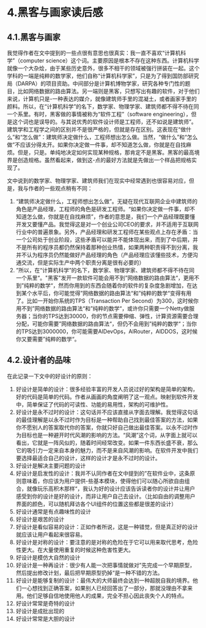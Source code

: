 # 4.黑客与画家读后感

## 4.1.黑客与画家

我觉得作者在文中提到的一些点很有意思也很真实：我一直不喜欢“计算机科学”（computer science）这个词。主要原因是根本不存在这种东西。计算机科学就像一个大杂烩，由于某些历史意外，很多不相干的领域被强行拼装在一起。这个学科的一端是纯粹的数学家，他们自称“计算机科学家”，只是为了得到国防部研究局（DARPA）的项目资助。中间部分是计算机博物学家，研究各种专门性的题目，比如网络数据的路由算法。另一端则是黑客，只想写出有趣的软件，对于他们来说，计算机只是-一种表达的媒介，就像建筑师手里的混凝土，或者画家手里的颜料。所以，在“计算机科学”的名下，数学家、物理学家、建筑师都不得不待在同一个系里。有时，黑客做的事情被称为“软件工程”（software engineering），但是这个词也是误导的。与其说优秀的软件设计师是工程师，还不如说是建筑师”。建筑学和工程学之间的区别并不是很严格的，但就是存在区别。这表现在“做什么”和“怎么做”：建筑师决定做什么，工程师想出怎么做。当然，“做什么”和“怎么做”不应该分得太开。如果你决定做一件事，却不知道怎么做，你就是在自找麻烦。但是，只是。单纯地决定如何实现某种规格，那肯定不是黑客。黑客的最高境界是创造规格。虽然看起来，做到这-点的最好方法就是先做出一个样品把规格实现了。

文中说到的数学家、物理学家、建筑师我们在现实中经常遇到也很容易对应，但是，我与作者的一些观点稍有不同：

1. “建筑师决定做什么，工程师想出怎么做”。无疑在现代互联网企业中建筑师的角色是产品经理，工程师的角色是研发工程师。“如果你决定做一件事，却不知道怎么做，你就是在自找麻烦”，作者的意思是，我们一个产品经理既要懂开发又要懂产品。我觉得这是对一个创业公司CEO的要求，并不适用于互联网行业中的普遍景象。另外，产品经理和研发工程师在某些观点上存在矛盾：当一个公司处于创业阶段，这些矛盾可以能并不能体现出来，而到了中后期，并不是所有的程序员都仍然保持着那种创业热情，如果两种职责得不到分离，我并不认为程序员仍然能做好产品经理的角色（产品经理应该懂些技术，方便沟通交流，但是实际生产中两个职责分离是很有必要的）
2. ”所以，在“计算机科学”的名下，数学家、物理学家、建筑师都不得不待在同一个系里“。"黑客"发开一款软件可能会用不到”网络数据的路由算法“，更用不到”纯粹的数学“，然而你用到的东西会随着你的软件的复杂度急剧增加，在达到某个水平后，你可能觉得”网络数据的路由算法“和”纯粹的数学“变得有用了。比如一开始你系统的TPS（Transaction Per Second）为300，这时候你用不到”网络数据的路由算法“和”纯粹的数学“，或许你只需要一个Netty做服务器；当你的TPS达到30000，你的节点需要伸缩、弹性，计算资源需要合理分配，可能你需要”网络数据的路由算法“，但仍不会用到”纯粹的数学“；当你的TPS达到3000000，你可能需要AIDevOps，AIRouter，AIDDOS，这时候你又要需要”纯粹的数学“。

## 4.2.设计者的品味

在此记录一下文中的好设计的原则：

1. 好设计是简单的设计：很多经验丰富的开发人员说过好的架构是简单的架构，好的代码是简单的代码。作者从画画的角度阐明了这一观点。映射到软件开发中，简单保证了代码的可读性、功能的易用性，架构的可维护性。
2. 好设计是永不过时的设计：这句话并不应该直接从字面去理解。我觉得这句话的最佳理解是以永不过时作为目标是一种帮助自己找到最佳答案的方法，如果你不愿别人的答案取代你的答案，你就只好自己做出最佳答案。以永不过时作为目标也是一种避开时代风潮的影响的方法。“风潮”这个词，从字面上就可以看出，它就是一阵风似的，随着时间经常改变。如果一件东西长盛不衰，那么它的吸引力一定来自本身的魅力，而不是来自风潮的影响。在软件开发中我们要选择最适合自己的设计，这样的设计才是永不过时的设计。
3. 好设计是解决主要问题的设计
4. 好设计是启发性的设计：我并不认同作者在文中提到的”在软件业中，这条原则意味着，你应该为用户提供-些基本模块，使得他们可以随心所欲自由组合，就像玩乐高积木那样“，我认为好的设计应该告诉读者你的设计并让用户感受到你的设计是好的设计，而非让用户自己去设计。（比如自由的调整用户界面的颜色，可以随机拜访各个UI组件的位置这些都是很差的设计）
5. 好设计通常是有点趣味性的设计
6. 好设计是艰苦的设计
7. 好设计是看似容易的设计：正如作者所说，这是一种错觉，但是真正好的设计就应该让用户看起来很容易。
8. 好设计是对称的设计：要注意的是对称的危险在于它可以用来取代思考，危险性更大。在大量使用重复的时候这种危害性更大。
9. 好设计是模仿大自然的设计
10. 好设计是一种再设计：很少有人能一次把事情就做对”先完成一个早期原型，然后提出修改计划，最后把早期原型扔掉“是一种不错的方法。
11. 好设计是能够复制的设计：最伟大的大师最终会达到一种超脱自我的境界。他们一心想找到正确答案，如果别人已经回答出了一部分，那就没理由不拿来用。他们足够自信地使用他人的成果，完全不担心因此丧失个人的特点。
12. 好设计常常是奇特的设计
13. 好设计是成批出现的
14. 好设计常常是大胆的设计